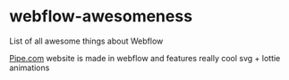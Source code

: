 # webflow-awesomeness
List of all awesome things about Webflow

[Pipe.com](PIPE.COM) website is made in webflow and features really cool svg + lottie animations
